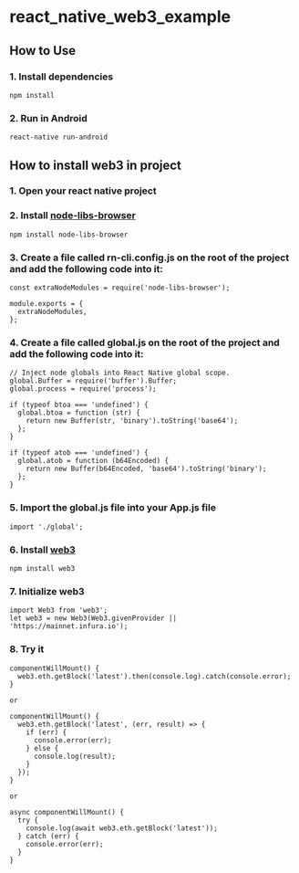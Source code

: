 # react_native_web3_example

## How to Use

### 1. Install dependencies

    npm install

### 2. Run in Android

    react-native run-android

## How to install web3 in project

### 1. Open your react native project

### 2. Install [node-libs-browser](https://github.com/webpack/node-libs-browser)

    npm install node-libs-browser

### 3. Create a file called rn-cli.config.js on the root of the project and add the following code into it:

```
const extraNodeModules = require('node-libs-browser');

module.exports = {
  extraNodeModules,
};
```

### 4. Create a file called global.js on the root of the project and add the following code into it:

```
// Inject node globals into React Native global scope.
global.Buffer = require('buffer').Buffer;
global.process = require('process');

if (typeof btoa === 'undefined') {
  global.btoa = function (str) {
    return new Buffer(str, 'binary').toString('base64');
  };
}

if (typeof atob === 'undefined') {
  global.atob = function (b64Encoded) {
    return new Buffer(b64Encoded, 'base64').toString('binary');
  };
}
```

### 5. Import the global.js file into your App.js file

    import './global';

### 6. Install [web3](https://github.com/ethereum/web3.js)

    npm install web3

### 7. Initialize web3

```
import Web3 from 'web3';
let web3 = new Web3(Web3.givenProvider || 'https://mainnet.infura.io');
```

### 8. Try it

```
componentWillMount() {
  web3.eth.getBlock('latest').then(console.log).catch(console.error);
}

or

componentWillMount() {
  web3.eth.getBlock('latest', (err, result) => {
    if (err) {
      console.error(err);
    } else {
      console.log(result);
    }
  });
}

or

async componentWillMount() {
  try {
    console.log(await web3.eth.getBlock('latest'));
  } catch (err) {
    console.error(err);
  }
}
```
